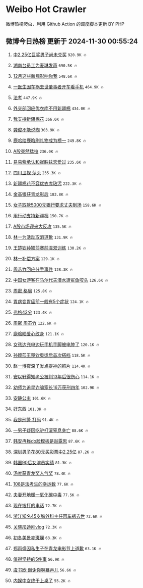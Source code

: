 # Weibo Hot Crawler 



微博热榜爬虫，利用 Github Action 的调度脚本更新 BY PHP 


## 微博今日热榜 更新于 2024-11-30 00:55:24 
1. [中2.25亿巨奖男子尚未兑奖](https://s.weibo.com/weibo?q=%23%E4%B8%AD2.25%E4%BA%BF%E5%B7%A8%E5%A5%96%E7%94%B7%E5%AD%90%E5%B0%9A%E6%9C%AA%E5%85%91%E5%A5%96%23&t=31&band_rank=1&Refer=top) `920.9K 🔥` 

1. [湖南台员工为麦琳发声](https://s.weibo.com/weibo?q=%23%E6%B9%96%E5%8D%97%E5%8F%B0%E5%91%98%E5%B7%A5%E4%B8%BA%E9%BA%A6%E7%90%B3%E5%8F%91%E5%A3%B0%23&t=31&band_rank=2&Refer=top) `690.5K 🔥` 

1. [12月这些新规影响你我](https://s.weibo.com/weibo?q=%2312%E6%9C%88%E8%BF%99%E4%BA%9B%E6%96%B0%E8%A7%84%E5%BD%B1%E5%93%8D%E4%BD%A0%E6%88%91%23&t=31&band_rank=3&Refer=top) `548.6K 🔥` 

1. [一医生因车祸去世肇事者开车看手机](https://s.weibo.com/weibo?q=%23%E4%B8%80%E5%8C%BB%E7%94%9F%E5%9B%A0%E8%BD%A6%E7%A5%B8%E5%8E%BB%E4%B8%96%E8%82%87%E4%BA%8B%E8%80%85%E5%BC%80%E8%BD%A6%E7%9C%8B%E6%89%8B%E6%9C%BA%23&t=31&band_rank=4&Refer=top) `464.9K 🔥` 

1. [法考](https://s.weibo.com/weibo?q=%E6%B3%95%E8%80%83&t=31&band_rank=5&Refer=top) `447.9K 🔥` 

1. [外交部回应优衣库不用新疆棉](https://s.weibo.com/weibo?q=%23%E5%A4%96%E4%BA%A4%E9%83%A8%E5%9B%9E%E5%BA%94%E4%BC%98%E8%A1%A3%E5%BA%93%E4%B8%8D%E7%94%A8%E6%96%B0%E7%96%86%E6%A3%89%23&t=31&band_rank=6&Refer=top) `434.0K 🔥` 

1. [我支持新疆棉花](https://s.weibo.com/weibo?q=%23%E6%88%91%E6%94%AF%E6%8C%81%E6%96%B0%E7%96%86%E6%A3%89%E8%8A%B1%23&t=31&band_rank=7&Refer=top) `366.6K 🔥` 

1. [龚俊不能说糊](https://s.weibo.com/weibo?q=%23%E9%BE%9A%E4%BF%8A%E4%B8%8D%E8%83%BD%E8%AF%B4%E7%B3%8A%23&t=31&band_rank=8&Refer=top) `303.9K 🔥` 

1. [鹿哈给鹿晗刷礼物成为榜一](https://s.weibo.com/weibo?q=%23%E9%B9%BF%E5%93%88%E7%BB%99%E9%B9%BF%E6%99%97%E5%88%B7%E7%A4%BC%E7%89%A9%E6%88%90%E4%B8%BA%E6%A6%9C%E4%B8%80%23&t=31&band_rank=9&Refer=top) `249.8K 🔥` 

1. [A股突然猛拉](https://s.weibo.com/weibo?q=%23A%E8%82%A1%E7%AA%81%E7%84%B6%E7%8C%9B%E6%8B%89%23&t=31&band_rank=10&Refer=top) `236.0K 🔥` 

1. [易易紫承认和崔胜铉恋爱过](https://s.weibo.com/weibo?q=%23%E6%98%93%E6%98%93%E7%B4%AB%E6%89%BF%E8%AE%A4%E5%92%8C%E5%B4%94%E8%83%9C%E9%93%89%E6%81%8B%E7%88%B1%E8%BF%87%23&t=31&band_rank=11&Refer=top) `235.6K 🔥` 

1. [四川卫视 莎头](https://s.weibo.com/weibo?q=%E5%9B%9B%E5%B7%9D%E5%8D%AB%E8%A7%86%20%E8%8E%8E%E5%A4%B4&t=31&band_rank=12&Refer=top) `235.3K 🔥` 

1. [新疆棉花不容优衣库玷污](https://s.weibo.com/weibo?q=%23%E6%96%B0%E7%96%86%E6%A3%89%E8%8A%B1%E4%B8%8D%E5%AE%B9%E4%BC%98%E8%A1%A3%E5%BA%93%E7%8E%B7%E6%B1%A1%23&t=31&band_rank=13&Refer=top) `222.3K 🔥` 

1. [金高银获青龙影后](https://s.weibo.com/weibo?q=%23%E9%87%91%E9%AB%98%E9%93%B6%E8%8E%B7%E9%9D%92%E9%BE%99%E5%BD%B1%E5%90%8E%23&t=31&band_rank=14&Refer=top) `183.8K 🔥` 

1. [女子取款5000元银行要求丈夫到场](https://s.weibo.com/weibo?q=%23%E5%A5%B3%E5%AD%90%E5%8F%96%E6%AC%BE5000%E5%85%83%E9%93%B6%E8%A1%8C%E8%A6%81%E6%B1%82%E4%B8%88%E5%A4%AB%E5%88%B0%E5%9C%BA%23&t=31&band_rank=15&Refer=top) `158.6K 🔥` 

1. [用行动支持新疆棉](https://s.weibo.com/weibo?q=%23%E7%94%A8%E8%A1%8C%E5%8A%A8%E6%94%AF%E6%8C%81%E6%96%B0%E7%96%86%E6%A3%89%23&t=31&band_rank=16&Refer=top) `150.7K 🔥` 

1. [A股市场迎来大反攻](https://s.weibo.com/weibo?q=%23A%E8%82%A1%E5%B8%82%E5%9C%BA%E8%BF%8E%E6%9D%A5%E5%A4%A7%E5%8F%8D%E6%94%BB%23&t=31&band_rank=17&Refer=top) `135.5K 🔥` 

1. [林一为活动取消道歉](https://s.weibo.com/weibo?q=%23%E6%9E%97%E4%B8%80%E4%B8%BA%E6%B4%BB%E5%8A%A8%E5%8F%96%E6%B6%88%E9%81%93%E6%AD%89%23&t=31&band_rank=18&Refer=top) `131.9K 🔥` 

1. [王楚钦孙颖莎赛前混双训练](https://s.weibo.com/weibo?q=%23%E7%8E%8B%E6%A5%9A%E9%92%A6%E5%AD%99%E9%A2%96%E8%8E%8E%E8%B5%9B%E5%89%8D%E6%B7%B7%E5%8F%8C%E8%AE%AD%E7%BB%83%23&t=31&band_rank=19&Refer=top) `130.2K 🔥` 

1. [林一补偿方案](https://s.weibo.com/weibo?q=%23%E6%9E%97%E4%B8%80%E8%A1%A5%E5%81%BF%E6%96%B9%E6%A1%88%23&t=31&band_rank=20&Refer=top) `129.1K 🔥` 

1. [周芯竹回应分手事件](https://s.weibo.com/weibo?q=%23%E5%91%A8%E8%8A%AF%E7%AB%B9%E5%9B%9E%E5%BA%94%E5%88%86%E6%89%8B%E4%BA%8B%E4%BB%B6%23&t=31&band_rank=21&Refer=top) `128.3K 🔥` 

1. [中国女游客在马尔代夫潜水遭鲨鱼咬头](https://s.weibo.com/weibo?q=%23%E4%B8%AD%E5%9B%BD%E5%A5%B3%E6%B8%B8%E5%AE%A2%E5%9C%A8%E9%A9%AC%E5%B0%94%E4%BB%A3%E5%A4%AB%E6%BD%9C%E6%B0%B4%E9%81%AD%E9%B2%A8%E9%B1%BC%E5%92%AC%E5%A4%B4%23&t=31&band_rank=22&Refer=top) `126.6K 🔥` 

1. [周密 格局](https://s.weibo.com/weibo?q=%E5%91%A8%E5%AF%86%20%E6%A0%BC%E5%B1%80&t=31&band_rank=23&Refer=top) `125.8K 🔥` 

1. [胃病变胃癌前一般有5个症状](https://s.weibo.com/weibo?q=%23%E8%83%83%E7%97%85%E5%8F%98%E8%83%83%E7%99%8C%E5%89%8D%E4%B8%80%E8%88%AC%E6%9C%895%E4%B8%AA%E7%97%87%E7%8A%B6%23&t=31&band_rank=24&Refer=top) `124.1K 🔥` 

1. [弗格42分](https://s.weibo.com/weibo?q=%23%E5%BC%97%E6%A0%BC42%E5%88%86%23&t=31&band_rank=25&Refer=top) `123.4K 🔥` 

1. [周密 周芯竹](https://s.weibo.com/weibo?q=%E5%91%A8%E5%AF%86%20%E5%91%A8%E8%8A%AF%E7%AB%B9&t=31&band_rank=26&Refer=top) `122.6K 🔥` 

1. [鹿晗晒爱心纹身](https://s.weibo.com/weibo?q=%23%E9%B9%BF%E6%99%97%E6%99%92%E7%88%B1%E5%BF%83%E7%BA%B9%E8%BA%AB%23&t=31&band_rank=27&Refer=top) `121.1K 🔥` 

1. [女孩边充电边玩手机手脚被电肿了](https://s.weibo.com/weibo?q=%23%E5%A5%B3%E5%AD%A9%E8%BE%B9%E5%85%85%E7%94%B5%E8%BE%B9%E7%8E%A9%E6%89%8B%E6%9C%BA%E6%89%8B%E8%84%9A%E8%A2%AB%E7%94%B5%E8%82%BF%E4%BA%86%23&t=31&band_rank=28&Refer=top) `120.1K 🔥` 

1. [孙颖莎王楚钦奥运后首次搭档](https://s.weibo.com/weibo?q=%23%E5%AD%99%E9%A2%96%E8%8E%8E%E7%8E%8B%E6%A5%9A%E9%92%A6%E5%A5%A5%E8%BF%90%E5%90%8E%E9%A6%96%E6%AC%A1%E6%90%AD%E6%A1%A3%23&t=31&band_rank=29&Refer=top) `118.5K 🔥` 

1. [赵一博夜深了发点提神的照片](https://s.weibo.com/weibo?q=%23%E8%B5%B5%E4%B8%80%E5%8D%9A%E5%A4%9C%E6%B7%B1%E4%BA%86%E5%8F%91%E7%82%B9%E6%8F%90%E7%A5%9E%E7%9A%84%E7%85%A7%E7%89%87%23&t=31&band_rank=30&Refer=top) `114.4K 🔥` 

1. [安以轩得知老公被判13年后很伤心](https://s.weibo.com/weibo?q=%23%E5%AE%89%E4%BB%A5%E8%BD%A9%E5%BE%97%E7%9F%A5%E8%80%81%E5%85%AC%E8%A2%AB%E5%88%A413%E5%B9%B4%E5%90%8E%E5%BE%88%E4%BC%A4%E5%BF%83%23&t=31&band_rank=31&Refer=top) `114.1K 🔥` 

1. [幼师为追星诈骗家长16万获刑四年](https://s.weibo.com/weibo?q=%23%E5%B9%BC%E5%B8%88%E4%B8%BA%E8%BF%BD%E6%98%9F%E8%AF%88%E9%AA%97%E5%AE%B6%E9%95%BF16%E4%B8%87%E8%8E%B7%E5%88%91%E5%9B%9B%E5%B9%B4%23&t=31&band_rank=32&Refer=top) `102.9K 🔥` 

1. [安静公主](https://s.weibo.com/weibo?q=%23%E5%AE%89%E9%9D%99%E5%85%AC%E4%B8%BB%23&t=31&band_rank=33&Refer=top) `101.6K 🔥` 

1. [好东西](https://s.weibo.com/weibo?q=%E5%A5%BD%E4%B8%9C%E8%A5%BF&t=31&band_rank=34&Refer=top) `101.3K 🔥` 

1. [我是刑警 打码](https://s.weibo.com/weibo?q=%E6%88%91%E6%98%AF%E5%88%91%E8%AD%A6%20%E6%89%93%E7%A0%81&t=31&band_rank=35&Refer=top) `91.4K 🔥` 

1. [一男子疑因吃驴打滚窒息身亡](https://s.weibo.com/weibo?q=%23%E4%B8%80%E7%94%B7%E5%AD%90%E7%96%91%E5%9B%A0%E5%90%83%E9%A9%B4%E6%89%93%E6%BB%9A%E7%AA%92%E6%81%AF%E8%BA%AB%E4%BA%A1%23&t=31&band_rank=36&Refer=top) `88.6K 🔥` 

1. [韩安冉称do脸模板是赵露思](https://s.weibo.com/weibo?q=%23%E9%9F%A9%E5%AE%89%E5%86%89%E7%A7%B0do%E8%84%B8%E6%A8%A1%E6%9D%BF%E6%98%AF%E8%B5%B5%E9%9C%B2%E6%80%9D%23&t=31&band_rank=37&Refer=top) `87.6K 🔥` 

1. [深圳男子花80元买彩票中2.25亿](https://s.weibo.com/weibo?q=%23%E6%B7%B1%E5%9C%B3%E7%94%B7%E5%AD%90%E8%8A%B180%E5%85%83%E4%B9%B0%E5%BD%A9%E7%A5%A8%E4%B8%AD2.25%E4%BA%BF%23&t=31&band_rank=38&Refer=top) `87.2K 🔥` 

1. [韩国90后女演员实绩](https://s.weibo.com/weibo?q=%23%E9%9F%A9%E5%9B%BD90%E5%90%8E%E5%A5%B3%E6%BC%94%E5%91%98%E5%AE%9E%E7%BB%A9%23&t=31&band_rank=39&Refer=top) `81.3K 🔥` 

1. [汤唯获青龙奖人气奖](https://s.weibo.com/weibo?q=%23%E6%B1%A4%E5%94%AF%E8%8E%B7%E9%9D%92%E9%BE%99%E5%A5%96%E4%BA%BA%E6%B0%94%E5%A5%96%23&t=31&band_rank=40&Refer=top) `78.4K 🔥` 

1. [108是法考生的幸运数](https://s.weibo.com/weibo?q=%23108%E6%98%AF%E6%B3%95%E8%80%83%E7%94%9F%E7%9A%84%E5%B9%B8%E8%BF%90%E6%95%B0%23&t=31&band_rank=41&Refer=top) `77.6K 🔥` 

1. [夫妻开地暖一氧化碳中毒](https://s.weibo.com/weibo?q=%23%E5%A4%AB%E5%A6%BB%E5%BC%80%E5%9C%B0%E6%9A%96%E4%B8%80%E6%B0%A7%E5%8C%96%E7%A2%B3%E4%B8%AD%E6%AF%92%23&t=31&band_rank=42&Refer=top) `77.5K 🔥` 

1. [现在拨打的电话](https://s.weibo.com/weibo?q=%E7%8E%B0%E5%9C%A8%E6%8B%A8%E6%89%93%E7%9A%84%E7%94%B5%E8%AF%9D&t=31&band_rank=43&Refer=top) `72.7K 🔥` 

1. [浙江知名45岁胸外科主任因车祸去世](https://s.weibo.com/weibo?q=%23%E6%B5%99%E6%B1%9F%E7%9F%A5%E5%90%8D45%E5%B2%81%E8%83%B8%E5%A4%96%E7%A7%91%E4%B8%BB%E4%BB%BB%E5%9B%A0%E8%BD%A6%E7%A5%B8%E5%8E%BB%E4%B8%96%23&t=31&band_rank=44&Refer=top) `72.6K 🔥` 

1. [关晓彤迪拜vlog](https://s.weibo.com/weibo?q=%E5%85%B3%E6%99%93%E5%BD%A4%E8%BF%AA%E6%8B%9Cvlog&t=31&band_rank=45&Refer=top) `72.3K 🔥` 

1. [初冬美景亦斑斓](https://s.weibo.com/weibo?q=%E5%88%9D%E5%86%AC%E7%BE%8E%E6%99%AF%E4%BA%A6%E6%96%91%E6%96%93&t=31&band_rank=46&Refer=top) `63.3K 🔥` 

1. [郑雨盛因私生子在青龙电影节上道歉](https://s.weibo.com/weibo?q=%23%E9%83%91%E9%9B%A8%E7%9B%9B%E5%9B%A0%E7%A7%81%E7%94%9F%E5%AD%90%E5%9C%A8%E9%9D%92%E9%BE%99%E7%94%B5%E5%BD%B1%E8%8A%82%E4%B8%8A%E9%81%93%E6%AD%89%23&t=31&band_rank=47&Refer=top) `63.1K 🔥` 

1. [值得坚持的5件事](https://s.weibo.com/weibo?q=%23%E5%80%BC%E5%BE%97%E5%9D%9A%E6%8C%81%E7%9A%845%E4%BB%B6%E4%BA%8B%23&t=31&band_rank=48&Refer=top) `56.9K 🔥` 

1. [虞书欣 谢谢你啊慕声儿](https://s.weibo.com/weibo?q=%E8%99%9E%E4%B9%A6%E6%AC%A3%20%E8%B0%A2%E8%B0%A2%E4%BD%A0%E5%95%8A%E6%85%95%E5%A3%B0%E5%84%BF&t=31&band_rank=49&Refer=top) `56.6K 🔥` 

1. [内娱中女终于上桌了](https://s.weibo.com/weibo?q=%23%E5%86%85%E5%A8%B1%E4%B8%AD%E5%A5%B3%E7%BB%88%E4%BA%8E%E4%B8%8A%E6%A1%8C%E4%BA%86%23&t=31&band_rank=50&Refer=top) `55.2K 🔥` 

